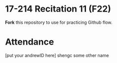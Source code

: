 # 17-214 Recitation 11 (F22)
**Fork** this repository to use for practicing Github flow.

# Attendance
[put your andrewID here]
shengc
some other name